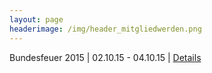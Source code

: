 ```yaml
---
layout: page
headerimage: /img/header_mitgliedwerden.png
---
```



Bundesfeuer 2015 | 02.10.15 - 04.10.15 | [Details](/events/bundesfeuer-2015)
